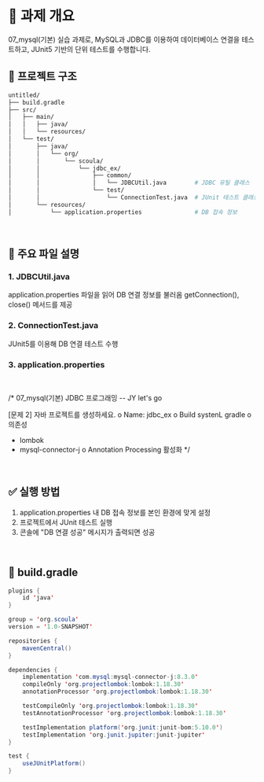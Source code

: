 # 📝 과제 개요
07_mysql(기본) 실습 과제로, MySQL과 JDBC를 이용하여 데이터베이스 연결을 테스트하고, JUnit5 기반의 단위 테스트를 수행합니다.

## 📁 프로젝트 구조

```bash
untitled/
├── build.gradle
├── src/
│   ├── main/
│   │   ├── java/
│   │   └── resources/
│   └── test/
│       ├── java/
│       │   └── org/
│       │       └── scoula/
│       │           └── jdbc_ex/
│       │               ├── common/
│       │               │   └── JDBCUtil.java        # JDBC 유틸 클래스
│       │               └── test/
│       │                   └── ConnectionTest.java  # JUnit 테스트 클래스
│       └── resources/
│           └── application.properties               # DB 접속 정보

```
</br>

## 🔧 주요 파일 설명
### 1. JDBCUtil.java
application.properties 파일을 읽어 DB 연결 정보를 불러옴
getConnection(), close() 메서드를 제공

### 2. ConnectionTest.java
JUnit5를 이용해 DB 연결 테스트 수행

### 3. application.properties

</br>

/* 07_mysql(기본) JDBC 프로그래밍
-- JY let's go

[문제 2] 자바 프로젝트를 생성하세요.
o Name: jdbc_ex
o Build systenL gradle
o 의존성
 - lombok
 - mysql-connector-j
o Annotation Processing 활성화
 */

</br>

## ✅ 실행 방법

1. application.properties 내 DB 접속 정보를 본인 환경에 맞게 설정
2. 프로젝트에서 JUnit 테스트 실행
3. 콘솔에 "DB 연결 성공" 메시지가 출력되면 성공

</br>

## 🐘 build.gradle

```java
plugins {
    id 'java'
}

group = 'org.scoula'
version = '1.0-SNAPSHOT'

repositories {
    mavenCentral()
}

dependencies {
    implementation 'com.mysql:mysql-connector-j:8.3.0'
    compileOnly 'org.projectlombok:lombok:1.18.30'
    annotationProcessor 'org.projectlombok:lombok:1.18.30'

    testCompileOnly 'org.projectlombok:lombok:1.18.30'
    testAnnotationProcessor 'org.projectlombok:lombok:1.18.30'

    testImplementation platform('org.junit:junit-bom:5.10.0')
    testImplementation 'org.junit.jupiter:junit-jupiter'
}

test {
    useJUnitPlatform()
}
```

</br>

